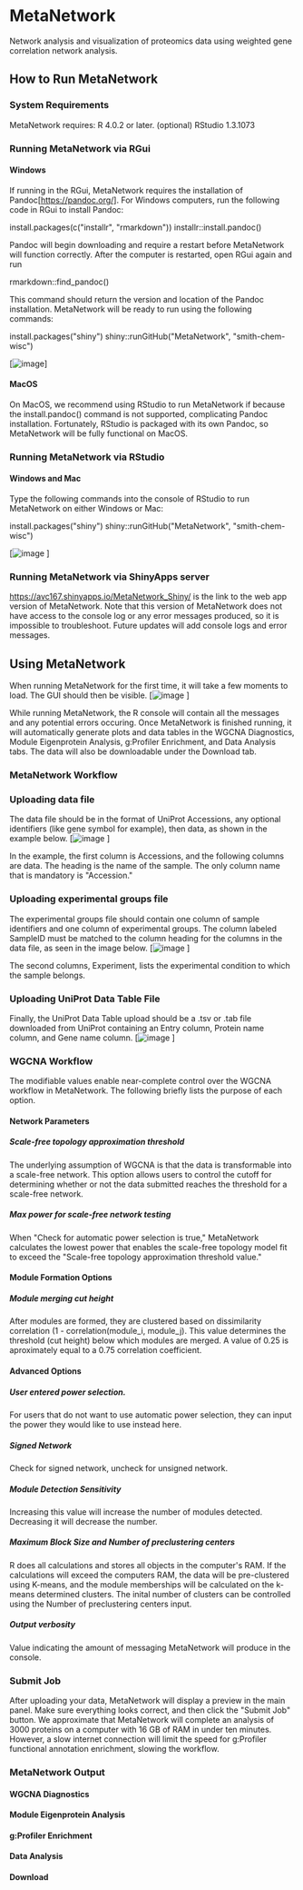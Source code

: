 # MetaNetwork
Network analysis and visualization of proteomics data using weighted gene correlation network analysis. 

## How to Run MetaNetwork
### System Requirements
MetaNetwork requires: 
  R 4.0.2 or later. 
  (optional) RStudio 1.3.1073
### Running MetaNetwork via RGui
#### Windows
If running in the RGui, MetaNetwork requires the installation of Pandoc[https://pandoc.org/]. For Windows computers, run the following code in RGui to install Pandoc: 

install.packages(c("installr", "rmarkdown"))
installr::install.pandoc() 

Pandoc will begin downloading and require a restart before MetaNetwork will function correctly. 
After the computer is restarted, open RGui again and run 

rmarkdown::find_pandoc()

This command should return the version and location of the Pandoc installation. MetaNetwork will be ready to run using the following commands: 

install.packages("shiny") 
shiny::runGitHub("MetaNetwork", "smith-chem-wisc")

[![image](https://user-images.githubusercontent.com/64652734/114082840-dd83de80-9873-11eb-86cf-1f1e6bdac27b.png)]

#### MacOS
On MacOS, we recommend using RStudio to run MetaNetwork if because the install.pandoc() command is not supported, complicating Pandoc installation. Fortunately, RStudio is packaged with its own Pandoc, so MetaNetwork will be fully functional on MacOS. 

### Running MetaNetwork via RStudio 
#### Windows and Mac
Type the following commands into the console of RStudio to run MetaNetwork on either Windows or Mac: 

install.packages("shiny") 
shiny::runGitHub("MetaNetwork", "smith-chem-wisc")

[![image](https://user-images.githubusercontent.com/64652734/114083000-12903100-9874-11eb-9df8-97c2febd74af.png)
]

### Running MetaNetwork via ShinyApps server
https://avc167.shinyapps.io/MetaNetwork_Shiny/ is the link to the web app version of MetaNetwork. Note that this version of MetaNetwork does not have access to the console log or any error messages produced, so it is impossible to troubleshoot. Future updates will add console logs and error messages. 

## Using MetaNetwork
When running MetaNetwork for the first time, it will take a few moments to load. The GUI should then be visible. 
[![image](https://user-images.githubusercontent.com/64652734/114083377-816d8a00-9874-11eb-8e1b-113829b1c5be.png)
]

While running MetaNetwork, the R console will contain all the messages and any potential errors occuring. Once MetaNetwork is finished running, it will automatically generate plots and data tables in the WGCNA Diagnostics, Module Eigenprotein Analysis, g:Profiler Enrichment, and Data Analysis tabs. The data will also be downloadable under the Download tab.  
### MetaNetwork Workflow
### Uploading data file
The data file should be in the format of UniProt Accessions, any optional identifiers (like gene symbol for example), then data, as shown in the example below. 
[![image](https://user-images.githubusercontent.com/64652734/114086819-bc71bc80-9878-11eb-86f6-1aa83e659d08.png)
]

In the example, the first column is Accessions, and the following columns are data. The heading is the name of the sample. The only column name that is mandatory is "Accession." 


### Uploading experimental groups file
The experimental groups file should contain one column of sample identifiers and one column of experimental groups. The column labeled SampleID must be matched to the column heading for the columns in the data file, as seen in the image below. 
[![image](https://user-images.githubusercontent.com/64652734/114086993-f478ff80-9878-11eb-9637-da03344a71f9.png)
]

The second columns, Experiment, lists the experimental condition to which the sample belongs. 

### Uploading UniProt Data Table File
Finally, the UniProt Data Table upload should be a .tsv or .tab file downloaded from UniProt containing an Entry column, Protein name column, and Gene name column. 
[![image](https://user-images.githubusercontent.com/64652734/114087471-8d0f7f80-9879-11eb-9428-9cd8075f111e.png)
]

### WGCNA Workflow
The modifiable values enable near-complete control over the WGCNA workflow in MetaNetwork. The following briefly lists the purpose of each option. 
#### Network Parameters
##### Scale-free topology approximation threshold 
The underlying assumption of WGCNA is that the data is transformable into a scale-free network. This option allows users to control the cutoff for determining whether or not the data submitted reaches the threshold for a scale-free network. 
##### Max power for scale-free network testing 
When "Check for automatic power selection is true," MetaNetwork calculates the lowest power that enables the scale-free topology model fit to exceed the "Scale-free topology approximation threshold value."
#### Module Formation Options
##### Module merging cut height
After modules are formed, they are clustered based on dissimilarity correlation (1 - correlation(module_i, module_j). This value determines the threshold (cut height) below which modules are merged. A value of 0.25 is aproximately equal to a 0.75 correlation coefficient. 
#### Advanced Options
##### User entered power selection. 
For users that do not want to use automatic power selection, they can input the power they would like to use instead here. 
##### Signed Network
Check for signed network, uncheck for unsigned network. 
##### Module Detection Sensitivity
Increasing this value will increase the number of modules detected. Decreasing it will decrease the number. 
##### Maximum Block Size and Number of preclustering centers
R does all calculations and stores all objects in the computer's RAM. If the calculations will exceed the computers RAM, the data will be pre-clustered using K-means, and the module memberships will be calculated on the k-means determined clusters. The inital number of clusters can be controlled using the Number of preclustering centers input. 
##### Output verbosity
Value indicating the amount of messaging MetaNetwork will produce in the console. 

### Submit Job
After uploading your data, MetaNetwork will display a preview in the main panel. Make sure everything looks correct, and then click the "Submit Job" button. We approximate that MetaNetwork will complete an analysis of 3000 proteins on a computer with 16 GB of RAM in under ten minutes. However, a slow internet connection will limit the speed for g:Profiler functional annotation enrichment, slowing the workflow.  

### MetaNetwork Output
#### WGCNA Diagnostics
#### Module Eigenprotein Analysis
#### g:Profiler Enrichment
#### Data Analysis
#### Download

